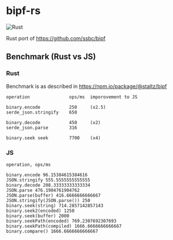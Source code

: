 # bipf-rs

![Rust](https://github.com/jerive/bipf-rs/workflows/Rust/badge.svg)

Rust port of https://github.com/ssbc/bipf

## Benchmark (Rust vs JS)


### Rust

Benchmark is as described in https://npm.io/package/@staltz/bipf

```
operation               ops/ms  imporovement to JS

binary.encode           250     (x2.5)
serde_json.stringify    650

binary.decode           450     (x2)
serde_json.parse        316

binary.seek seek        7700    (x4)
```

### JS 

```
operation, ops/ms

binary.encode 96.15384615384616
JSON.stringify 555.5555555555555
binary.decode 208.33333333333334
JSON.parse 476.1904761904762
JSON.parse(buffer) 416.6666666666667
JSON.stringify(JSON.parse()) 250
binary.seek(string) 714.2857142857143
binary.seek2(encoded) 1250
binary.seek(buffer) 2000
binary.seekPath(encoded) 769.2307692307693
binary.seekPath(compiled) 1666.6666666666667
binary.compare() 1666.6666666666667

```
